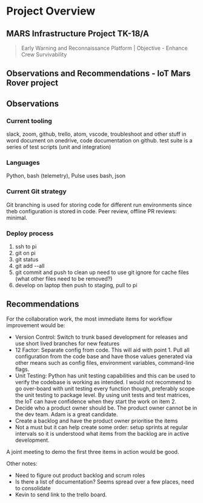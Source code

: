 # Project Overview #

## MARS Infrastructure Project TK-18/A ##

> Early Warning and Reconnaissance Platform | Objective - Enhance Crew Survivability

## Observations and Recommendations - IoT Mars Rover project ##

## Observations ##

### Current tooling ###

slack, zoom, github, trello, atom, vscode, troubleshoot and other stuff in word document on onedrive, code documentation on github.  test suite is a series of test scripts (unit and integration)

### Languages ###

Python, bash (telemetry), Pulse uses bash, json

### Current Git strategy ###

Git branching is used for storing code for different run environments since theb configuration is stored in code.
Peer review, offline PR reviews: minimal.

### Deploy process ###

1. ssh to pi
2. git on pi
3. git status
4. git add --all
5. git commit and push to clean up
need to use git ignore for cache files (what other files need to be removed?)
6. develop on laptop then push to staging, pull to pi

## Recommendations ##

For the collaboration work, the most immediate items for workflow improvement would be:

- Version Control: Switch to trunk based development for releases and use short lived branches for new features
- 12 Factor: Separate config from code.  This will aid with point 1.  Pull all configuration from the code base and have those values generated via other means such as config files, environment variables, command-line flags.
- Unit Testing: Python has unit testing capabilities and this can be used to verify the codebase is working as intended.  I would not recommend to go over-board with unit testing every function though, preferably scope the unit testing to package level.   By using unit tests and test matrices, the IoT can have confidence when they start the work on item 2.
- Decide who a product owner should be.  The product owner cannot be in the dev team.  Adam is a great candidate.
- Create a backlog and have the product owner prioritise the items
- Not a must but it can help create some order: setup sprints at regular intervals so it is understood what items from the backlog are in active development.

A joint meeting to demo the first three items in action would be good.  

Other notes:

- Need to figure out product backlog and scrum roles
- Is there a list of documentation?  Seems spread over a few places, need to consolidate
- Kevin to send link to the trello board.